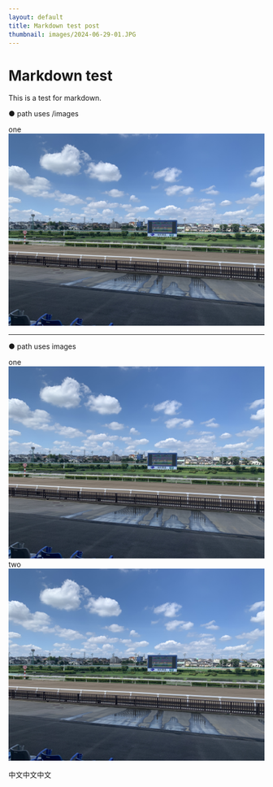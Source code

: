 ```yaml
---
layout: default
title: Markdown test post
thumbnail: images/2024-06-29-01.JPG
---
```


# Markdown test
 
This is a test for markdown.  


● path uses /images

  
one   
![](/images/2024-06-29-01.JPG)  

-------  
  
● path uses images

one  
![](images/2024-06-29-01.JPG)  
two  
![](images/2024-06-29-01.JPG)

中文中文中文
  





